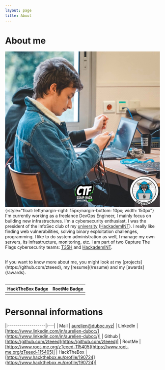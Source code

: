 ```yaml
---
layout: page
title: About
---
```


# About me

![](/images/pics/esaip.jpeg){:style="float: left;margin-right: 15px;margin-bottom: 10px; width: 150px"}
I'm currently working as a freelance DevOps Engineer, I mainly focus on building new infrastructures.
I'm a cybersecurity enthusiast, I was the president of the InfoSec club of my [university](https://www.telecom-sudparis.eu/) ([HackademINT](https://www.hackademint.org)). 
I really like finding web vulnerabilities, solving binary exploitation challenges, programming. I like to do system administration as well, I manage my own servers, its infrastructure, monitoring, etc. 
I am part of two Capture The Flags cybersecurity teams: [T35H](https://ctftime.org/team/45998) and
[HackademINT](https://ctftime.org/team/30462).

<br>
If you want to know more about me, you might look at my [projects](https://github.com/zteeed), my [resume](/resume) and my [awards](/awards).
<br><br>

| HackTheBox Badge        | RootMe Badge          |
|:-------------|:------------------|
| <script src="https://www.hackthebox.eu/badge/190724"></script> | <script src="https://root-me-badge.cloud.duboc.xyz/storage_clients/5c75b02f7d81874f8fc17adc0b7bc9ab/badge.js"></script> |

# Personnal informations

|:-------------------|:---|
| Mail | [aurelien@duboc.xyz](mailto:aurelien@duboc.xyz)|
| LinkedIn | [https://www.linkedin.com/in/aurelien-duboc/](https://www.linkedin.com/in/aurelien-duboc/)|
| Github | [https://github.com/zteeed](https://github.com/zteeed)|
| RootMe | [https://www.root-me.org/zTeeed-115405](https://www.root-me.org/zTeeed-115405)|
| HackTheBox | [https://www.hackthebox.eu/profile/190724](https://www.hackthebox.eu/profile/190724)|
